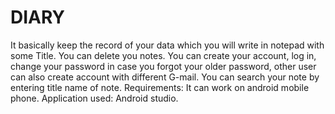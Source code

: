 # DIARY
 It basically keep the record of your data which you will write in notepad with
some Title. You can delete you notes. You can create your account, log in, change your password in
case you forgot your older password, other user can also create account with different G-mail. You
can search your note by entering title name of note. Requirements: It can work on android mobile
phone.
 Application used: Android studio.
 
 

